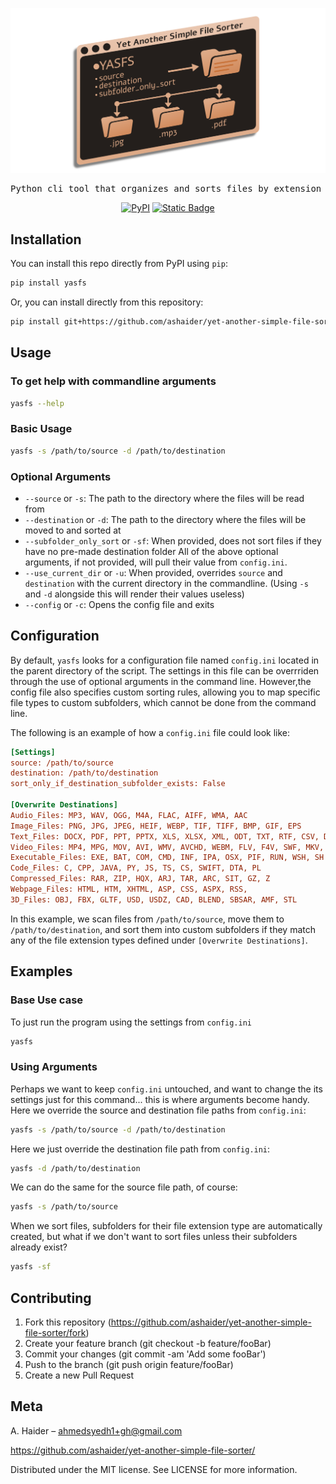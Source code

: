 ![Banner](https://raw.githubusercontent.com/ashaider/yet-another-simple-file-sorter/main/yasfs-banner.png)
<div align="center">
<pre>
Python cli tool that organizes and sorts files by extension types
</pre>

[![PyPI](https://img.shields.io/badge/v0.1.0-orange?label=pypi)](https://pypi.org/project/yasfs/)
[![Static Badge](https://img.shields.io/badge/MIT-yellow?label=License)](https://opensource.org/licenses/MIT)

</div>

## Installation
You can install this repo directly from PyPI using `pip`:
```bash
pip install yasfs
```
Or, you can install directly from this repository:
```bash
pip install git+https://github.com/ashaider/yet-another-simple-file-sorter.git
```

## Usage
### To get help with commandline arguments
```bash
yasfs --help
```
### Basic Usage
```bash
yasfs -s /path/to/source -d /path/to/destination
```
### Optional Arguments
- `--source` or `-s`: The path to the directory where the files will be read from
- `--destination` or `-d`: The path to the directory where the files will be moved to and sorted at
- `--subfolder_only_sort` or `-sf`: When provided, does not sort files if they have no pre-made destination folder
All of the above optional arguments, if not provided, will pull their value from `config.ini`.
- `--use_current_dir` or `-u`: When provided, overrides `source` and `destination` with the current directory in the commandline. (Using `-s` and `-d` alongside this will render their values useless)
- `--config` or `-c`: Opens the config file and exits

## Configuration
By default, `yasfs` looks for a configuration file named `config.ini` located in the parent directory of the script. The settings in this file can be overrriden through the use of optional arguments in the command line. However,the config file also specifies custom sorting rules, allowing you to map specific file types to custom subfolders, which cannot be done from the command line.

The following is an example of how a `config.ini` file could look like:
```ini
[Settings]
source: /path/to/source
destination: /path/to/destination
sort_only_if_destination_subfolder_exists: False

[Overwrite Destinations]
Audio_Files: MP3, WAV, OGG, M4A, FLAC, AIFF, WMA, AAC
Image_Files: PNG, JPG, JPEG, HEIF, WEBP, TIF, TIFF, BMP, GIF, EPS
Text_Files: DOCX, PDF, PPT, PPTX, XLS, XLSX, XML, ODT, TXT, RTF, CSV, DOC, WPS, WPD, MSG. JSON, INI, LOG, YML, YAML, CONF
Video_Files: MP4, MPG, MOV, AVI, WMV, AVCHD, WEBM, FLV, F4V, SWF, MKV, WEBM, 3GP
Executable_Files: EXE, BAT, COM, CMD, INF, IPA, OSX, PIF, RUN, WSH, SH
Code_Files: C, CPP, JAVA, PY, JS, TS, CS, SWIFT, DTA, PL
Compressed_Files: RAR, ZIP, HQX, ARJ, TAR, ARC, SIT, GZ, Z
Webpage_Files: HTML, HTM, XHTML, ASP, CSS, ASPX, RSS,
3D_Files: OBJ, FBX, GLTF, USD, USDZ, CAD, BLEND, SBSAR, AMF, STL
```
In this example, we scan files from `/path/to/source`, move them to `/path/to/destination`, and sort them into custom subfolders if they match any of the file extension types defined under `[Overwrite Destinations]`.

## Examples
### Base Use case
To just run the program using the settings from `config.ini`
```bash
yasfs
```
### Using Arguments
Perhaps we want to keep `config.ini` untouched, and want to change the its settings just for this command... this is where arguments become handy.  
Here we override the source and destination file paths from `config.ini`:
```bash
yasfs -s /path/to/source -d /path/to/destination
```
Here we just override the destination file path from `config.ini`:
```bash
yasfs -d /path/to/destination
```
We can do the same for the source file path, of course:
```bash
yasfs -s /path/to/source
```
When we sort files, subfolders for their file extension type are automatically created, but what if we don't want to sort files unless their subfolders already exist?
```bash
yasfs -sf
```

## Contributing
1. Fork this repository (https://github.com/ashaider/yet-another-simple-file-sorter/fork)
2. Create your feature branch (git checkout -b feature/fooBar)
3. Commit your changes (git commit -am 'Add some fooBar')
4. Push to the branch (git push origin feature/fooBar)
5. Create a new Pull Request

## Meta
A. Haider – ahmedsyedh1+gh@gmail.com

https://github.com/ashaider/yet-another-simple-file-sorter/

Distributed under the MIT license. See LICENSE for more information.